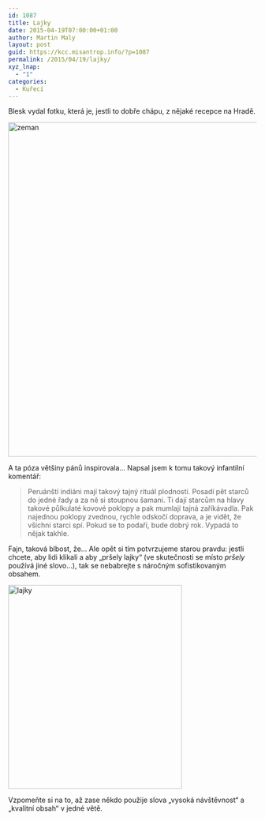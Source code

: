 ```yaml
---
id: 1087
title: Lajky
date: 2015-04-19T07:00:00+01:00
author: Martin Maly
layout: post
guid: https://kcc.misantrop.info/?p=1087
permalink: /2015/04/19/lajky/
xyz_lnap:
  - "1"
categories:
  - Kuřecí
---
```

Blesk vydal fotku, která je, jestli to dobře chápu, z nějaké recepce na Hradě.

[<img loading="lazy" class="aligncenter size-full wp-image-1088" src="https://kcc.misantrop.info/wp-content/uploads/sites/8/2015/04/zeman.jpg" alt="zeman" width="960" height="678" srcset="https://kcc.misantrop.info/wp-content/uploads/sites/8/2015/04/zeman.jpg 960w, https://kcc.misantrop.info/wp-content/uploads/sites/8/2015/04/zeman-300x212.jpg 300w, https://kcc.misantrop.info/wp-content/uploads/sites/8/2015/04/zeman-624x441.jpg 624w" sizes="(max-width: 960px) 100vw, 960px" />](https://kcc.misantrop.info/wp-content/uploads/sites/8/2015/04/zeman.jpg)

A ta póza většiny pánů inspirovala&#8230; Napsal jsem k tomu takový infantilní komentář:

> Peruánští indiáni mají takový tajný rituál plodnosti. Posadí pět starců do jedné řady a za ně si stoupnou šamani. Ti dají starcům na hlavy takové půlkulaté kovové poklopy a pak mumlají tajná zaříkávadla. Pak najednou poklopy zvednou, rychle odskočí doprava, a je vidět, že všichni starci spí. Pokud se to podaří, bude dobrý rok. Vypadá to nějak takhle.

Fajn, taková blbost, že&#8230; Ale opět si tím potvrzujeme starou pravdu: jestli chcete, aby lidi klikali a aby &#8222;pršely lajky&#8220; (ve skutečnosti se místo _pršely_ používá jiné slovo&#8230;), tak se nebabrejte s náročným sofistikovaným obsahem.

[<img loading="lazy" class="aligncenter size-full wp-image-1089" src="https://kcc.misantrop.info/wp-content/uploads/sites/8/2015/04/lajky.jpg" alt="lajky" width="352" height="413" srcset="https://kcc.misantrop.info/wp-content/uploads/sites/8/2015/04/lajky.jpg 352w, https://kcc.misantrop.info/wp-content/uploads/sites/8/2015/04/lajky-256x300.jpg 256w" sizes="(max-width: 352px) 100vw, 352px" />](https://kcc.misantrop.info/wp-content/uploads/sites/8/2015/04/lajky.jpg)

Vzpomeňte si na to, až zase někdo použije slova &#8222;vysoká návštěvnost&#8220; a &#8222;kvalitní obsah&#8220; v jedné větě.